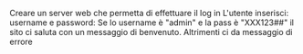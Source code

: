 Creare un server web che permetta di effettuare il log in
L'utente inserisci: username e password:
Se lo username è "admin" e la pass è "XXX123##" il sito ci saluta con un messaggio di benvenuto.
Altrimenti ci da messaggio di errore